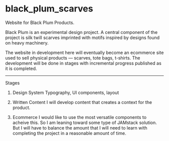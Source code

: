 # black_plum_scarves
Website for Black Plum Products.

Black Plum is an experimental design project. A central component of the project is silk twill scarves imprinted with motifs inspired by designs found on heavy machinery.

The website in development here will eventually become an ecommerce site used to sell physical products — scarves, tote bags, t-shirts. The development will be done in stages with incremental progress published as it is completed.

_____________
Stages

1. Design System
Typography, UI components, layout

2. Written Content
I will develop content that creates a context for the product. 

3. Ecommerce
I would like to use the most versatile components to acheive this. So I am leaning toward some type of JAMstack solution. But I will have to balance the amount that I will need to learn with completing the project in a reasonable amount of time.


